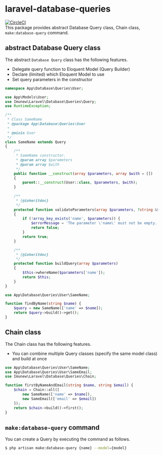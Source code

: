 # laravel-database-queries
[![CircleCI](https://circleci.com/gh/imunew/laravel-database-queries.svg?style=svg)](https://circleci.com/gh/imunew/laravel-database-queries)  
This package provides abstract Database Query class, Chain class, `make:database-query` command.

## abstract Database Query class
The abstract `Database Query` class has the following features.

- Delegate query function to Eloquent Model (Query Builder)
- Declare (limited) which Eloquent Model to use
- Set query parameters in the constructor

```php
namespace App\Database\Queries\User;

use App\Models\User;
use Imunew\Laravel\Database\Queries\Query;
use RuntimeException;

/**
 * Class SameName
 * @package App\Database\Queries\User
 *
 * @mixin User
 */
class SameName extends Query
{
    /**
     * SameName constructor.
     * @param array $parameters
     * @param array $with
     */
    public function __construct(array $parameters, array $with = [])
    {
        parent::__construct(User::class, $parameters, $with);
    }
    
    /**
     * {@inheritdoc}
     */
    protected function validateParameters(array $parameters, ?string &$errorMessage)
    {
        if (!array_key_exists('name', $parameters)) {
            $errorMessage = 'The parameter \'name\' must not be empty.';
            return false;
        }
        return true;
    }

    /**
     * {@inheritdoc}
     */
    protected function buildQuery(array $parameters)
    {
        $this->whereName($parameters['name']);
        return $this;
    }
}
```

```php
use App\Database\Queries\User\SameName;

function findByName(string $name) {
    $query = new SameName(['name' => $name]);
    return $query->build()->get();
}
```

## Chain class
The Chain class has the following features.

- You can combine multiple Query classes (specify the same model class) and build at once

```php
use App\Database\Queries\User\SameName;
use App\Database\Queries\User\SameEmail;
use Imunew\Laravel\Database\Queries\Chain;

function firstByNameAndEmail(string $name, string $email) {
    $chain = Chain::all([
        new SameName(['name' => $name]), 
        new SameEmail(['email' => $email])
    ]);
    return $chain->build()->first();
}
```

## `make:database-query` command
You can create a Query by executing the command as follows.

```bash
$ php artisan make:database-query {name} --model={model}
```
